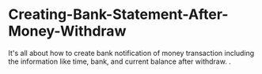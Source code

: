 # Creating-Bank-Statement-After-Money-Withdraw
It's all about how to create bank notification of money transaction including the information like time, bank, and current balance after withdraw. .

